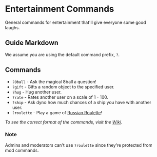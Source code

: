 # Entertainment Commands
General commands for entertainment that'll give everyone some good laughs.

## Guide Markdown
We assume you are using the default command prefix, `?`.  

## Commands
* `?8ball` - Ask the magical 8ball a question! 
* `?gift` - Gifts a random object to the specified user.
* `?hug` - Hug another user.
* `?rate` - Rates another user on a scale of 1 - 100. 
* `?ship` - Ask dyno how much chances of a ship you have with another user. 
* `?roulette` - Play a game of [Russian Roulette](https://en.wikipedia.org/wiki/Russian_roulette)!

*To see the correct format of the commands, visit the [Wiki](https://github.com/Strand-Custom-Commands/Strand-Custom-Commands/wiki).*

### Note
Admins and moderators can't use `?roulette` since they're protected from mod commands.
